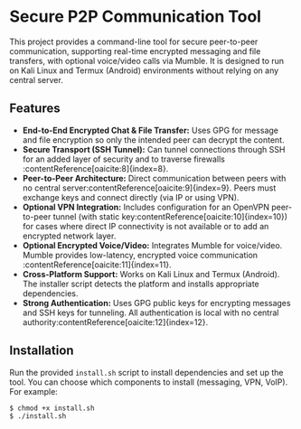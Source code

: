 # Secure P2P Communication Tool

This project provides a command-line tool for secure peer-to-peer communication, supporting real-time encrypted messaging and file transfers, with optional voice/video calls via Mumble. It is designed to run on Kali Linux and Termux (Android) environments without relying on any central server.

## Features

- **End-to-End Encrypted Chat & File Transfer:** Uses GPG for message and file encryption so only the intended peer can decrypt the content.
- **Secure Transport (SSH Tunnel):** Can tunnel connections through SSH for an added layer of security and to traverse firewalls&#8203;:contentReference[oaicite:8]{index=8}.
- **Peer-to-Peer Architecture:** Direct communication between peers with no central server&#8203;:contentReference[oaicite:9]{index=9}. Peers must exchange keys and connect directly (via IP or using VPN).
- **Optional VPN Integration:** Includes configuration for an OpenVPN peer-to-peer tunnel (with static key&#8203;:contentReference[oaicite:10]{index=10}) for cases where direct IP connectivity is not available or to add an encrypted network layer.
- **Optional Encrypted Voice/Video:** Integrates Mumble for voice/video. Mumble provides low-latency, encrypted voice communication&#8203;:contentReference[oaicite:11]{index=11}.
- **Cross-Platform Support:** Works on Kali Linux and Termux (Android). The installer script detects the platform and installs appropriate dependencies.
- **Strong Authentication:** Uses GPG public keys for encrypting messages and SSH keys for tunneling. All authentication is local with no central authority&#8203;:contentReference[oaicite:12]{index=12}.

## Installation

Run the provided `install.sh` script to install dependencies and set up the tool. You can choose which components to install (messaging, VPN, VoIP). For example:

```bash
$ chmod +x install.sh
$ ./install.sh
